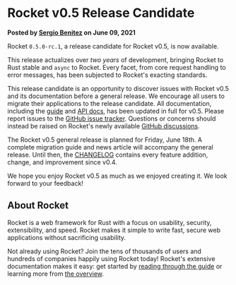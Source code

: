# Rocket v0.5 Release Candidate

<p class="metadata"><strong>
  Posted by <a href="https://sergio.bz">Sergio Benitez</a> on June 09, 2021
</strong></p>

Rocket `0.5.0-rc.1`, a release candidate for Rocket v0.5, is now available.

This release actualizes over _two years_ of development, bringing Rocket to Rust
stable and `async` to Rocket. Every facet, from core request handling to error
messages, has been subjected to Rocket's exacting standards.

This release candidate is an opportunity to discover issues with Rocket v0.5 and
its documentation before a general release. We encourage all users to migrate
their applications to the release candidate. All documentation, including the
[guide] and [API docs], has been updated in full for v0.5. Please report issues
to the [GitHub issue tracker]. Questions or concerns should instead be raised on
Rocket's newly available [GitHub discussions].

The Rocket v0.5 general release is planned for Friday, June 18th. A complete
migration guide and news article will accompany the general release. Until then,
the [CHANGELOG] contains every feature addition, change, and improvement since
v0.4.

We hope you enjoy Rocket v0.5 as much as we enjoyed creating it. We look forward
to your feedback!

[GitHub issue tracker]: https://github.com/SergioBenitez/Rocket/issues
[GitHub discussions]: https://github.com/SergioBenitez/Rocket/discussions
[CHANGELOG]: https://github.com/SergioBenitez/Rocket/blob/v0.5/CHANGELOG.md#version-050-rc1-jun-9-2021
[API docs]: @api
[guide]: ../../guide

## About Rocket

Rocket is a web framework for Rust with a focus on usability, security,
extensibility, and speed. Rocket makes it simple to write fast, secure web
applications without sacrificing usability.

Not already using Rocket? Join the tens of thousands of users and hundreds of
companies happily using Rocket today! Rocket's extensive documentation makes it
easy: get started by [reading through the guide](../../guide) or learning more
from [the overview](../../overview).
